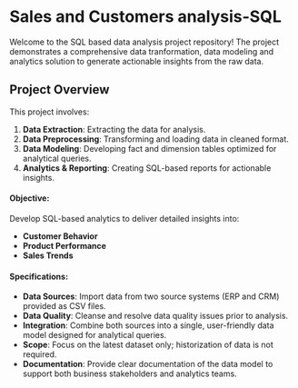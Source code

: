 # Sales and Customers analysis-SQL
Welcome to the SQL based data analysis project repository!
The project demonstrates a comprehensive data tranformation, data modeling and analytics solution to generate actionable insights from the raw data.

## Project Overview

This project involves:

1. **Data Extraction**: Extracting the data for analysis.
2. **Data Preprocessing**: Transforming and loading data in cleaned format.
3. **Data Modeling**: Developing fact and dimension tables optimized for analytical queries.
4. **Analytics & Reporting**: Creating SQL-based reports for actionable insights.


#### Objective:
Develop SQL-based analytics to deliver detailed insights into:
- **Customer Behavior**
- **Product Performance**
- **Sales Trends**


#### Specifications:
- **Data Sources**: Import data from two source systems (ERP and CRM) provided as CSV files.
- **Data Quality**: Cleanse and resolve data quality issues prior to analysis.
- **Integration**: Combine both sources into a single, user-friendly data model designed for analytical queries.
- **Scope**: Focus on the latest dataset only; historization of data is not required.
- **Documentation**: Provide clear documentation of the data model to support both business stakeholders and analytics teams.
